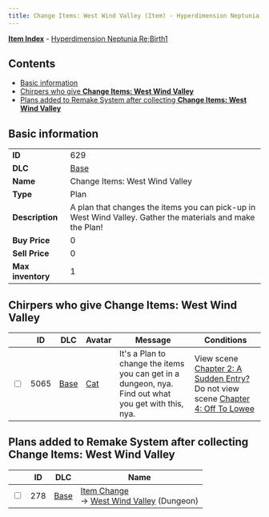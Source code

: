 ```yaml
---
title: Change Items: West Wind Valley (Item) - Hyperdimension Neptunia Re;Birth1
---
```


[**Item Index**](/neptunia/rb1/item/index.html) - [Hyperdimension Neptunia Re;Birth1](/neptunia/rb1)

## Contents

- [Basic information](#basic-information)
- [Chirpers who give **Change Items: West Wind Valley**](#chirpers-who-give-change-items-west-wind-valley)
- [Plans added to Remake System after collecting **Change Items: West Wind Valley**](#plans-added-to-remake-system-after-collecting-change-items-west-wind-valley)

## Basic information

|   |   |
| -- | -- |
| **ID** | 629 |
| **DLC** | [Base](/neptunia/rb1/dlc/1-base.html) |
| **Name** | Change Items: West Wind Valley |
| **Type** | Plan |
| **Description** | A plan that changes the items you can pick-up in West Wind Valley. Gather the materials and make the Plan! |
| **Buy Price** | 0 |
| **Sell Price** | 0 |
| **Max inventory** | 1 |


## Chirpers who give **Change Items: West Wind Valley**

|    | ID | DLC | Avatar | Message | Conditions |
| -- | -- | --- | ------ | ------- | ---------- |
| <input type="checkbox" id="rb1-chirper-event-1-5065" class="trackbox" /> | 5065 | [Base](/neptunia/rb1/dlc/1-base.html) | [Cat](/neptunia/rb1/undefined/1-226-cat.html) | It's a Plan to change the items you can get in a dungeon, nya.<br />Find out what you get with this, nya. | View scene [Chapter 2: A Sudden Entry?](/neptunia/rb1/scene/1-208-chapter-2-a-sudden-entry.html)<br />Do not view scene [Chapter 4: Off To Lowee](/neptunia/rb1/scene/1-401-chapter-4-off-to-lowee.html) |


## Plans added to Remake System after collecting **Change Items: West Wind Valley**

|    | ID | DLC | Name |
| -- | -- | --- | ---- |
| <input type="checkbox" id="rb1-remake-1-278" class="trackbox" /> | 278 | [Base](/neptunia/rb1/dlc/1-base.html) | [Item Change](/neptunia/rb1/remake/1-278-item-change.html)<br /> → [West Wind Valley](/neptunia/rb1/dungeon/1-3-west-wind-valley.html) (Dungeon) |
